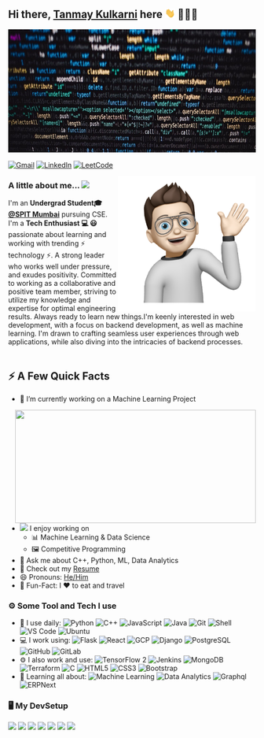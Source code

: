 ## Hi there, [Tanmay Kulkarni](https://github.com/Tanmaykul29) here <img src="https://raw.githubusercontent.com/ABSphreak/ABSphreak/master/gifs/Hi.gif" height="20px"> 👨🏻‍💻
<img src="https://github.com/Tanmaykul29/Tanmaykul29/blob/main/images/pxfuel.jpg" height="250px" width="100%">

[![Gmail](https://img.shields.io/badge/-Tanmaykulkarni-%23e94335?style=flat&logo=Gmail&logoColor=white&link=mailto:tanmay.kulkarni@spit.ac.in)](mailto:tanmay.kulkarni@spit.ac.in)
[![LinkedIn](https://img.shields.io/badge/-Tanmaykulkarni-<COLOR>?style=flat&logo=Linkedin&logoColor=white&labelColor=%230a66c2&color=%230a66c2&link=YourLinkedInURL)](https://www.linkedin.com/in/tanmay-kulkarni-2b5793146/)
[![LeetCode](https://img.shields.io/badge/-Tanmaykulkarni-%23ffc439?style=flat&logo=LeetCode&logoColor=white&link=https://leetcode.com/tanmay_kulkarni/)](https://leetcode.com/tanmay_kulkarni/)

<a href="https://github.com/Tanmaykul29"><img src="https://github.com/Tanmaykul29/Tanmaykul29/blob/main/images/tanm.png" align="right" height="275" /></a>
### A little about me...  <img src="https://media.giphy.com/media/26n7b7PjSOZJwVCmY/giphy.gif" width="50"> 
I'm an **Undergrad Student🎓 [@SPIT Mumbai](https://www.spit.ac.in)** pursuing CSE. I'm a **Tech Enthusiast 💻 😃** passionate about learning and working with trending ⚡ technology ⚡. A strong leader who works well under pressure, and exudes positivity. Committed to working as a collaborative and positive team member, striving to utilize my knowledge and expertise for optimal engineering results. Always ready to learn new things.I'm keenly interested in web development, with a focus on backend development, as well as machine learning. I'm drawn to crafting seamless user experiences through web applications, while also diving into the intricacies of backend processes.<br/><br/>

## ⚡️ A Few Quick Facts

- 🔭 I’m currently working on a Machine Learning Project
<img width="490" height="230" src="https://media.giphy.com/media/bGgsc5mWoryfgKBx1u/giphy.gif" align=right>

- <img src="https://media.giphy.com/media/bGgsc5mWoryfgKBx1u/giphy.gif" width="30">  I enjoy working on
  - 📊 Machine Learning & Data Science
  - 🖼 Competitive Programming
- 💬 Ask me about C++, Python, ML, Data Analytics
- 📙 Check out my [Resume](https://drive.google.com/file/d/1rljsoHO8Wa2bX71ZKteQqnTU6iarhTdh/view)
- 😄 Pronouns: [He/Him](https://www.mypronouns.org/he-him)
- 🎉 Fun-Fact: I ❤️ to eat and travel

<!-- - 🏢 I'm currently working at **Worklife** -->
<!-- Programming Languages:C
Functional: Machine Learning, ERPNext, Terraform, NumPy, Pandas, TensorFlow 2
Mobile and Web Technologies: HTML, CSS, Bootstrap, JavaScript, Django, Flask
Databases: MySQL, PostgreSQL, MongoDB, SQLite
Development Tools: Visual Studio, Git, Eclipse, IntelliJ IDEA, PyCharm -->
### ⚙️ Some Tool and Tech I use
- 🚀 I use daily:
  ![Python](https://img.shields.io/badge/-Python-8fcfd1?style=plastic&logo=Python)
  ![C++](https://img.shields.io/badge/C++-00599C?style=flat-square&logo=C%2B%2B&logoColor=white)
  ![JavaScript](https://img.shields.io/badge/-JavaScript-black?style=plastic&logo=javascript)
  ![Java](https://img.shields.io/badge/-Java-black?style=plastic&logo=Java)
  ![Git](https://img.shields.io/badge/-Git-black?style=plastic&logo=git)
  ![Shell](https://img.shields.io/badge/-Shell-blasck?style=plastic&logo=Shell)
  ![VS Code](https://img.shields.io/badge/-VS%20Code-007ACC?style=plastic&logo=visual-studio-code)
  ![Ubuntu](https://img.shields.io/badge/-Ubuntu-black?style=plastic&logo=ubuntu)
- 💻 I work using:
  ![Flask](https://img.shields.io/badge/Flask-232F3E?style=plastic&logo=flask)
  ![React](https://img.shields.io/badge/-React-3b2e5a?style=plastic&logo=react)
  ![GCP](https://img.shields.io/badge/-GCP-black?logo=googlecloud&style=plastic)
  ![Django](https://img.shields.io/badge/-Django-092E20?style=plastic&logo=Django)
  ![PostgreSQL](https://img.shields.io/badge/-PostgreSQL-336791?style=plastic&logo=postgresql)
  ![GitHub](https://img.shields.io/badge/-GitHub-181717?style=plastic&logo=github)
  ![GitLab](https://img.shields.io/badge/-GitLab-FCA121?style=plastic&logo=gitlab)
- ⚙️ I also work and use: ![TensorFlow 2](https://img.shields.io/badge/-tensorflow-394989?style=plastic&logo=tensorflow) ![Jenkins](https://img.shields.io/badge/-Jenkins-black?style=plastic&logo=Jenkins) ![MongoDB](https://img.shields.io/badge/-MongoDB-black?style=plastic&logo=mongodb) ![Terraform](https://img.shields.io/badge/-Terraform-00599C?style=plastic&logo=terraform) ![C](https://img.shields.io/badge/-C-00599C?style=plastic&logo=c)
  ![HTML5](https://img.shields.io/badge/-HTML5-E34F26?style=plastic&logo=html5&logoColor=white)
  ![CSS3](https://img.shields.io/badge/-CSS3-1572B6?style=plastic&logo=css3)
  ![Bootstrap](https://img.shields.io/badge/-Bootstrap-563D7C?style=plastic&logo=bootstrap)
- 🌱 Learning all about:
  ![Machine Learning](https://img.shields.io/badge/-Machine%20Learning-black?style=plastic&logo=machine-learning) ![Data Analytics](https://img.shields.io/badge/-Data%20Analytics-c7b198?style=plastic&logo=data) ![Graphql](https://img.shields.io/badge/-Graphql-E10098?style=plastic&logo=Graphql)
  ![ERPNext](https://img.shields.io/badge/-ERPNext-black?style=plastic&logo=erp-next)

### 🖥️ My DevSetup
<img src="https://shields.io/badge/MacOS--9cf?logo=Apple&style=social"> <img src="https://img.shields.io/badge/Ubuntu-555555.svg?&style=flat-square&logo=ubuntu&logoColor=0078D6"> <img src="https://img.shields.io/badge/Chrome-555555.svg?&style=flat-square&logo=google-chrome&logoColor=FABC0C"> <img src="https://img.shields.io/badge/VS Code-555555?style=flat-square&logo=visual-studio-code&logoColor=007ACC"> <img src="https://img.shields.io/badge/Terminal-555555.svg?&style=flat-square&logo=powershell&logoColor=white"> <img src="https://img.shields.io/badge/Jupyter-555555.svg?&style=flat-square&logo=jupyter&logoColor=F37626"> <img src="https://img.shields.io/badge/Spotify-555555.svg?&style=flat-square&logo=spotify&logoColor=1ED760"> 
